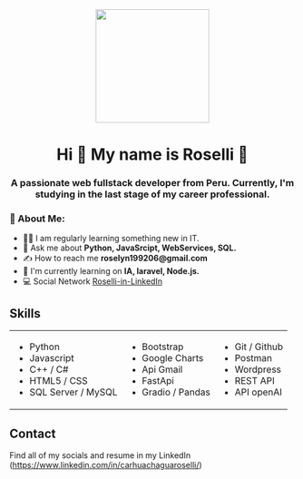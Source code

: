 <div id="header" align="center">
    <img src="https://lcarhuachagua.github.io/assets/images/photo-principal.png" width="200"/>
    <h1 align="center">Hi 👋 My name is Roselli 🤗</h1>
    <h3 align="center">A passionate web fullstack developer from Peru. Currently, I'm studying in the last stage of my career professional. </h3>
</div>

### 👩 About Me:

<div>
    <ul>
        <li>👩‍💻 I am regularly learning something new in IT.</li>
        <li>💬 Ask me about <b>Python, JavaSrcipt, WebServices, SQL.</b></li>
        <li>✍ How to reach me <b>roselyn199206@gmail.com</b></li>
        <li>🌱 I'm currently learning on <b>IA, laravel, Node.js.</b></li>
        <li>💻 Social Network <a href="https://www.linkedin.com/in/carhuachaguaroselli/">Roselli-in-LinkedIn</a></li>
    </ul>
</div>

## Skills

<table>
    <tr>
        <td>
            <ul>
                <li>Python</li>
                <li>Javascript</li>
                <li>C++ / C#</li>
                <li>HTML5 / CSS</li>
                <li>SQL Server / MySQL</li>
            </ul>
        </td>
        <td>
            <ul>
                <li>Bootstrap</li>
                <li>Google Charts</li>
                <li>Api Gmail</li>
                <li>FastApi</li>
                <li>Gradio / Pandas</li>
            </ul>
        </td>
        <td>
            <ul>
                <li>Git / Github</li>
                <li>Postman</li>
                <li>Wordpress</li>
                <li>REST API</li>
                <li>API openAI</li>
            </ul>
        </td>
    </tr>
</table>

## Contact
Find all of my socials and resume in my LinkedIn (https://www.linkedin.com/in/carhuachaguaroselli/)
